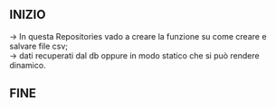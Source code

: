 <html>
  
## INIZIO ##

-> In questa Repositories vado a creare la funzione su come creare e salvare file csv;<br />
-> dati recuperati dal db oppure in modo statico che si può rendere dinamico.

## FINE ##
 
</html>

